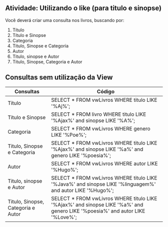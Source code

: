 ## Atividade: Utilizando o like (para titulo e sinopse)

Você deverá criar uma consulta nos livros, buscando por:

1. Título
2. Título e Sinopse
3. Categoria
4. Titulo, Sinopse e Categoria
5. Autor
6. Titulo, sinopse e Autor
7. Titulo, Sinopse, Categoria e Autor

## Consultas sem utilização da View

Consultas | Código
--------- | ------
Título | SELECT * FROM vwLivros WHERE titulo LIKE '%Aj%';
Título e Sinopse | SELECT * FROM livro WHERE titulo LIKE '%Ajax%' and sinopse LIKE '%A%';
Categoria | SELECT * FROM vwLivros WHERE genero LIKE '%Poe%';
Titulo, Sinopse e Categoria | SELECT * FROM vwLivros WHERE titulo LIKE '%Ajax%' and sinopse LIKE '%a%' and genero LIKE '%poesia%';
Autor | SELECT * FROM vwLivros WHERE autor LIKE '%Hugo%';
Titulo, sinopse e Autor | SELECT * FROM vwLivros WHERE titulo LIKE '%Java%' and sinopse LIKE '%linguagem%' and autor LIKE '%Hugo%';
Titulo, Sinopse, Categoria e Autor | SELECT * FROM vwLivros WHERE titulo LIKE '%Ajax%' and sinopse LIKE '%a%' and genero LIKE '%poesia%' and autor LIKE '%Love%';
